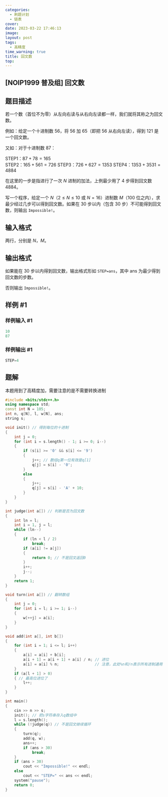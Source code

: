 ```yaml
---
categories: 
  - 刷题计划
  - 链表
cover: 
date: 2023-03-22 17:46:13
image: 
layout: post
tags: 
  - 高精度
time_warning: true
title: 回文数
top: 
---
```


## [NOIP1999 普及组] 回文数

## 题目描述

若一个数（首位不为零）从左向右读与从右向左读都一样，我们就将其称之为回文数。

例如：给定一个十进制数 $56$，将 $56$ 加 $65$（即把 $56$ 从右向左读），得到 $121$ 是一个回文数。

又如：对于十进制数 $87$：

STEP1：$87+78=165$  
STEP2：$165+561=726$
STEP3：$726+627=1353$
STEP4：$1353+3531=4884$  

在这里的一步是指进行了一次 $N$ 进制的加法，上例最少用了 $4$ 步得到回文数 $4884$。

写一个程序，给定一个 $N$（$2 \le N \le 10$ 或 $N=16$）进制数 $M$（$100$ 位之内），求最少经过几步可以得到回文数。如果在 $30$ 步以内（包含 $30$ 步）不可能得到回文数，则输出 `Impossible!`。

## 输入格式

两行，分别是 $N$，$M$。

## 输出格式

如果能在 $30$ 步以内得到回文数，输出格式形如 `STEP=ans`，其中 $\text{ans}$ 为最少得到回文数的步数。

否则输出 `Impossible!`。

## 样例 #1

### 样例输入 #1

```c
10
87
```

### 样例输出 #1

```c
STEP=4
```

## 题解

本题用到了高精度加，需要注意的是不需要转换进制

```c++
#include <bits/stdc++.h>
using namespace std;
const int N = 105;
int n, q[N], l, w[N], ans;
string s;

void init() // 得到每位的十进制
{
    int j = 0;
    for (int i = s.length() - 1; i >= 0; i--)
    {
        if (s[i] >= '0' && s[i] <= '9')
        {
            j++; // 数组q第一位有效是q[1]
            q[j] = s[i] - '0';
        }
        else
        {
            j++;
            q[j] = s[i] - 'A' + 10;
        }
    }
}

int judge(int a[]) // 判断是否为回文数
{
    int ln = l;
    int i = 1, j = l;
    while (ln--)
    {
        if (ln < l / 2)
            break;
        if (a[i] != a[j])
        {
            return 0; // 不是回文返回0
        }
        i++;
        j--;
    }
    return 1;
}

void turn(int a[]) // 翻转数组
{
    int j = 0;
    for (int i = l; i >= 1; i--)
    {
        w[++j] = a[i];
    }
}

void add(int a[], int b[])
{
    for (int i = 1; i <= l; i++)
    {
        a[i] = a[i] + b[i];
        a[i + 1] = a[i + 1] + a[i] / n; // 进位
        a[i] = a[i] % n;                // 注意，此处%n和/n表示所有进制通用
    }
    if (a[l + 1] > 0)
    { // 最高位进位了
        l++;
    }
}

int main()
{
    cin >> n >> s;
    init(); // 把s字符串存入q数组中
    l = s.length();
    while (!judge(q)) // 不是回文继续循环
    {
        turn(q);
        add(q, w);
        ans++;
        if (ans > 30)
            break;
    }
    if (ans > 30)
        cout << "Impossible!" << endl;
    else
        cout << "STEP=" << ans << endl;
    system("pause");
    return 0;
}
```